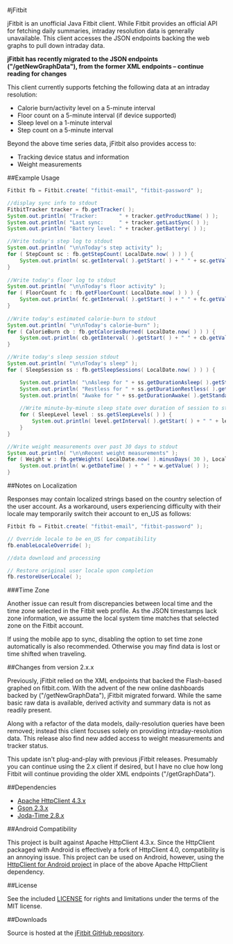 #jFitbit

jFitbit is an unofficial Java Fitbit client. While Fitbit provides an official API for fetching daily summaries,
intraday resolution data is generally unavailable. This client accesses the JSON endpoints backing
the web graphs to pull down intraday data.

**jFitbit has recently migrated to the JSON endpoints ("/getNewGraphData"), from the former XML endpoints – continue reading for changes**

This client currently supports fetching the following data at an intraday resolution:

 * Calorie burn/activity level on a 5-minute interval
 * Floor count on a 5-minute interval (if device supported)
 * Sleep level on a 1-minute interval
 * Step count on a 5-minute interval
 
Beyond the above time series data, jFitbit also provides access to:

  * Tracking device status and information
  * Weight measurements

##Example Usage
```java
Fitbit fb = Fitbit.create( "fitbit-email", "fitbit-password" );

//display sync info to stdout
FitbitTracker tracker = fb.getTracker( );
System.out.println( "Tracker:       " + tracker.getProductName( ) );
System.out.println( "Last sync:     " + tracker.getLastSync( ) );
System.out.println( "Battery level: " + tracker.getBattery( ) );

//Write today's step log to stdout
System.out.println( "\n\nToday's step activity" );
for ( StepCount sc : fb.getStepCount( LocalDate.now( ) ) ) {
    System.out.println( sc.getInterval( ).getStart( ) + " " + sc.getValue( ) );
}
     
//Write today's floor log to stdout
System.out.println( "\n\nToday's floor activity" );
for ( FloorCount fc : fb.getFloorCount( LocalDate.now( ) ) ) {
    System.out.println( fc.getInterval( ).getStart( ) + " " + fc.getValue( ) );
}
    
//Write today's estimated calorie-burn to stdout
System.out.println( "\n\nToday's calorie-burn" );
for ( CalorieBurn cb : fb.getCaloriesBurned( LocalDate.now( ) ) ) {
    System.out.println( cb.getInterval( ).getStart( ) + " " + cb.getValue( ) + "\t" + cb.getActivityLevel( ) );
}

//Write today's sleep session stdout
System.out.println( "\n\nToday's sleep" );
for ( SleepSession ss : fb.getSleepSessions( LocalDate.now( ) ) ) {

    System.out.println( "\nAsleep for " + ss.getDurationAsleep( ).getStandardMinutes( ) + " minutes" );
    System.out.println( "Restless for " + ss.getDurationRestless( ).getStandardMinutes( ) + " minutes" );
    System.out.println( "Awake for " + ss.getDurationAwake( ).getStandardMinutes( ) + " minutes" );
    
    //Write minute-by-minute sleep state over duration of session to stdout
    for ( SleepLevel level : ss.getSleepLevels( ) ) {
        System.out.println( level.getInterval( ).getStart( ) + " " + level.getValue( ) );
    }
}

//Write weight measurements over past 30 days to stdout
System.out.println( "\n\nRecent weight measurements" );
for ( Weight w : fb.getWeights( LocalDate.now( ).minusDays( 30 ), LocalDate.now( ) ) ) {
    System.out.println( w.getDateTime( ) + " " + w.getValue( ) );
}

```

##Notes on Localization

Responses may contain localized strings based on the country selection of the user account.
As a workaround, users experiencing difficulty with their locale may temporarily switch their account to
en_US as follows:

```java
Fitbit fb = Fitbit.create( "fitbit-email", "fitbit-password" );

// Override locale to be en_US for compatibility
fb.enableLocaleOverride( );

//data download and processing

// Restore original user locale upon completion
fb.restoreUserLocale( );
```

###Time Zone

Another issue can result from discrepancies between local time and the time zone selected
in the Fitbit web profile. As the JSON timestamps lack zone information, we assume the local system time matches
that selected zone on the Fitbit account.

If using the mobile app to sync, disabling the option to set time zone automatically is also recommended.
Otherwise you may find data is lost or time shifted when traveling.

##Changes from version 2.x.x

Previously, jFitbit relied on the XML endpoints that backed the Flash-based graphed on fitbit.com. With
the advent of the new online dashboards backed by  ("/getNewGraphData"), jFitbit migrated forward. While the
same basic raw data is available, derived activity and summary data is not as readily present.

Along with a refactor of the data models, daily-resolution queries have been removed; instead this client focuses solely
on providing intraday-resolution data. This release also find new added access to weight measurements and tracker status.

This update isn't plug-and-play with previous jFitbit releases. Presumably you can continue using the 2.x client
if desired, but I have no clue how long Fitbit will continue providing the older XML endpoints ("/getGraphData").

##Dependencies
 * [Apache HttpClient 4.3.x](http://hc.apache.org/)
 * [Gson 2.3.x](https://github.com/google/gson)
 * [Joda-Time 2.8.x](http://www.joda.org/joda-time/)


##Android Compatibility

This project is built against Apache HttpClient 4.3.x. Since the HttpClient packaged with Android is effectively a
fork of HttpClient 4.0,  compatibility is an annoying issue. This project can be used on Android, however, using the
[HttpClient for Android project](https://hc.apache.org/httpcomponents-client-4.3.x/android-port.html) in place of
the above Apache HttpClient dependency.

##License

See the included [LICENSE](LICENSE.md) for rights and limitations under the terms of the MIT license.

##Downloads

Source is hosted at the [jFitbit GitHub repository](https://github.com/claygregory/jfitbit).

